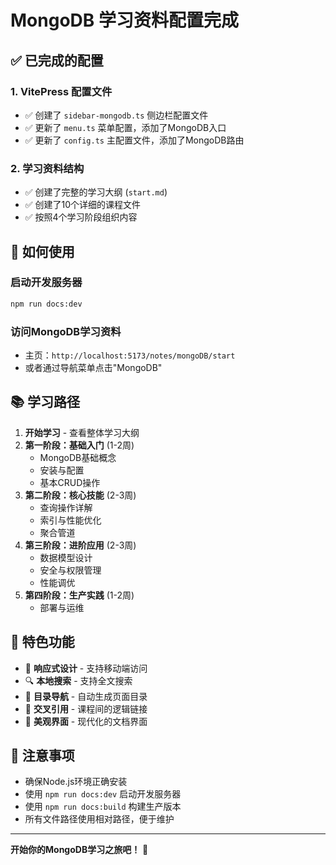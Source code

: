 # MongoDB 学习资料配置完成

## ✅ 已完成的配置

### 1. VitePress 配置文件

- ✅ 创建了 `sidebar-mongodb.ts` 侧边栏配置文件
- ✅ 更新了 `menu.ts` 菜单配置，添加了MongoDB入口
- ✅ 更新了 `config.ts` 主配置文件，添加了MongoDB路由

### 2. 学习资料结构

- ✅ 创建了完整的学习大纲 (`start.md`)
- ✅ 创建了10个详细的课程文件
- ✅ 按照4个学习阶段组织内容

## 🚀 如何使用

### 启动开发服务器

```bash
npm run docs:dev
```

### 访问MongoDB学习资料

- 主页：`http://localhost:5173/notes/mongoDB/start`
- 或者通过导航菜单点击"MongoDB"

## 📚 学习路径

1. **开始学习** - 查看整体学习大纲
2. **第一阶段：基础入门** (1-2周)
   - MongoDB基础概念
   - 安装与配置
   - 基本CRUD操作
3. **第二阶段：核心技能** (2-3周)
   - 查询操作详解
   - 索引与性能优化
   - 聚合管道
4. **第三阶段：进阶应用** (2-3周)
   - 数据模型设计
   - 安全与权限管理
   - 性能调优
5. **第四阶段：生产实践** (1-2周)
   - 部署与运维

## 🎯 特色功能

- 📱 **响应式设计** - 支持移动端访问
- 🔍 **本地搜索** - 支持全文搜索
- 📖 **目录导航** - 自动生成页面目录
- 🔗 **交叉引用** - 课程间的逻辑链接
- 🎨 **美观界面** - 现代化的文档界面

## 📝 注意事项

- 确保Node.js环境正确安装
- 使用 `npm run docs:dev` 启动开发服务器
- 使用 `npm run docs:build` 构建生产版本
- 所有文件路径使用相对路径，便于维护

---

**开始你的MongoDB学习之旅吧！** 🎉
